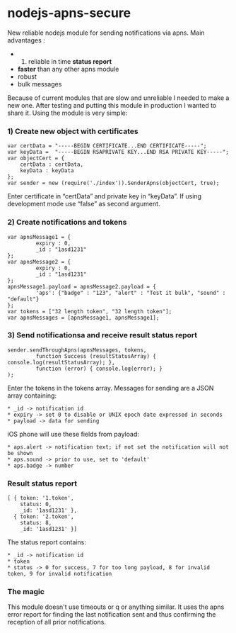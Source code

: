 nodejs-apns-secure
==================

New reliable nodejs module for sending notifications via apns.
Main advantages :

* 1. reliable in time <b>status report</b>
* <b>faster</b> than any other apns module
* robust
* bulk messages

Because of current modules that are slow and unreliable I needed to make a new one. After testing and putting this module in production I wanted to share it.
Using the module is very simple:

### 1) Create new object with certificates

```
var certData = "-----BEGIN CERTIFICATE...END CERTIFICATE-----";
var keyData =  "-----BEGIN RSAPRIVATE KEY...END RSA PRIVATE KEY-----";  
var objectCert = {
    certData : certData,
    keyData : keyData
};   
var sender = new (require('./index')).SenderApns(objectCert, true);
```

Enter certificate in “certData” and private key in “keyData”. If using development mode use “false” as second argument.

### 2) Create notifications and tokens

```
var apnsMessage1 = {
         expiry : 0,
         _id : "1asd1231"
};
var apnsMessage2 = {
         expiry : 0,
         _id : "1asd1231"
};
apnsMessage1.payload = apnsMessage2.payload = {
         'aps': {"badge" : "123", "alert" : "Test it bulk", "sound" : "default"}
};
var tokens = ["32 length token", "32 length token"];
var apnsMessages = [apnsMessage1, apnsMessage1];
```

### 3) Send notificationsa and receive result status report

```
sender.sendThroughApns(apnsMessages, tokens,
         function Success (resultStatusArray) { console.log(resultStatusArray); },
         function (error) { console.log(error); }
);
```

Enter the tokens in the tokens array.
Messages for sending are a JSON array containing:

    * _id -> notification id
    * expiry -> set 0 to disable or UNIX epoch date expressed in seconds
    * payload -> data for sending

iOS phone will use these fields from payload:

    * aps.alert -> notification text; if not set the notification will not be shown
    * aps.sound -> prior to use, set to 'default'
    * aps.badge -> number

### Result status report

```
[ { token: '1.token',
    status: 0,
    _id: '1asd1231' },   
  { token: '2.token',
    status: 8,
    _id: '1asd1231' }]
```
The status report contains:

    * _id -> notification id
    * token
    * status -> 0 for success, 7 for too long payload, 8 for invalid token, 9 for invalid notification


### The magic

This module doesn't use timeouts or q or anything similar.
It uses the apns error report for finding the last notification sent and thus confirming the reception of all prior notifications.
